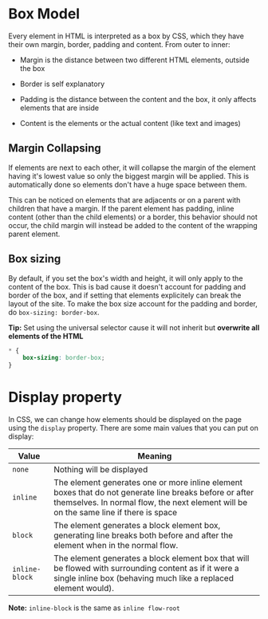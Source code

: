 # Box Model

Every element in HTML is interpreted as a box by CSS, which they have their own margin, border, padding and content. From outer to inner:

- Margin is the distance between two different HTML elements, outside the box

- Border is self explanatory

- Padding is the distance between the content and the box, it only affects elements that are inside

- Content is the elements or the actual content (like text and images)

## Margin Collapsing

If elements are next to each other, it will collapse the margin of the element having it's lowest value so only the biggest margin will be applied. This is automatically done so elements don't have a huge space between them. 

This can be noticed on elements that are adjacents or on a parent with children that have a margin. If the parent element has padding, inline content (other than the child 
elements) or a border, this behavior should not occur, the child margin 
will instead be added to the content of the wrapping parent element.

## Box sizing

By default, if you set the box's width and height, it will only apply to the content of the box. This is bad cause it doesn't account for padding and border of the box, and if setting that elements explicitely can break the layout of the site. To make the box size account for the padding and border, do `box-sizing: border-box`.

**Tip:** Set using the universal selector cause it will not inherit but **overwrite all elements of the HTML**

```css
* {
    box-sizing: border-box;
}
```

# Display property

In CSS, we can change how elements should be displayed on the page using the `display` property. There are some main values that you can put on display:

| Value          | Meaning                                                                                                                                                                                         |
| -------------- | ----------------------------------------------------------------------------------------------------------------------------------------------------------------------------------------------- |
| `none`         | Nothing will be displayed                                                                                                                                                                       |
| `inline`       | The element generates one or more inline element boxes that do not generate line breaks before or after themselves. In normal flow, the next element will be on the same line if there is space |
| `block`        | The element generates a block element box, generating line breaks both before and after the element when in the normal flow.                                                                    |
| `inline-block` | The element generates a block element box that will be flowed with surrounding content as if it were a single inline box (behaving much like a replaced element would).                         |

**Note:** `inline-block` is the same as `inline flow-root`
